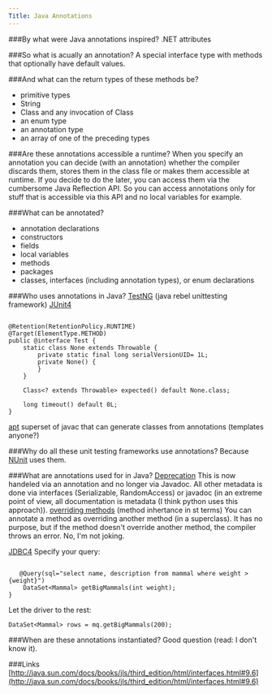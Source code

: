 ```yaml
---
Title: Java Annotations
---
```


###By what were Java annotations inspired?
.NET attributes

###So what is acually an annotation?
A special interface type with methods that optionally have default values.

###And what can the return types of these methods be?

-  primitive types
-  String
-  Class and any invocation of Class
-  an enum type
-  an annotation type
-  an array of one of the preceding types

###Are these annotations accessible a runtime?
When you specify an annotation you can decide (with an annotation) whether the compiler discards them, stores them in the class file or makes them accessible at runtime. If you decide to do the later, you can access them via the cumbersome Java Reflection API. So you can access annotations only for stuff that is accessible via this API and no local variables for example.

###What can be annotated?

-  annotation declarations
-  constructors
-  fields
-  local variables
-  methods
-  packages
-  classes, interfaces (including annotation types), or enum declarations

###Who uses annotations in Java?
[TestNG](http://testng.org/doc/) (java rebel unittesting framework)
[JUnit4](http://sourceforge.net/projects/junit)
```package org.junit;

@Retention(RetentionPolicy.RUNTIME)
@Target(ElementType.METHOD)
public @interface Test {
	static class None extends Throwable {
		private static final long serialVersionUID= 1L;		
		private None() {
		}
	}
	
	Class<? extends Throwable> expected() default None.class;
	
	long timeout() default 0L; 
}
```
[apt](http://java.sun.com/j2se/1.5.0/docs/guide/apt/) superset of javac that can generate classes from annotations (templates anyone?)

###Why do all these unit testing frameworks use annotations?
Because [NUnit](http://www.nunit.org/) uses them.

###What are annotations used for in Java?
[Deprecation](http://java.sun.com/j2se/1.5.0/docs/api/java/lang/Deprecated.html)
This is now handeled via an annotation and no longer via Javadoc. All other metadata is done via interfaces (Serializable, RandomAccess) or javadoc (in an extreme point of view, all documentation is metadata (I think python uses this approach)).
[overriding methods](http://java.sun.com/j2se/1.5.0/docs/api/java/lang/Override.html) (method inhertance in st terms)
You can annotate a method as overriding another method (in a superclass). It has no purpose, but if the method doesn't override another method, the compiler throws an error. No, I'm not joking.

[JDBC4](http://download.java.net/jdk6/docs/api/java/sql/Query.html)
Specify your query:
```interface MyQueries extends BaseQuery {    

   @Query(sql="select name, description from mammal where weight > {weight}")
    DataSet<Mammal> getBigMammals(int weight);
}
```
 
Let the driver to the rest:
```MyQueries mq = con.createQueryObject(MyQueries.class);
DataSet<Mammal> rows = mq.getBigMammals(200);
```

###When are these annotations instantiated?
Good question (read: I don't know it).
 
###Links
[http://java.sun.com/docs/books/jls/third_edition/html/interfaces.html#9.6](http://java.sun.com/docs/books/jls/third_edition/html/interfaces.html#9.6)
